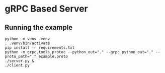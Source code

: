 # gRPC Based Server

## Running the example

```
python -m venv .venv
. .venv/bin/activate
pip install -r requirements.txt
python -m grpc.tools.protoc --python_out="." --grpc_python_out="." --proto_path="." example.proto
./server.py &
./client.py
```

